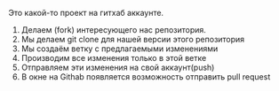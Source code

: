 Это какой-то проект на гитхаб аккаунте.


1. Делаем (fork) интересующего нас репозитория.
2. Мы делаем git clone для нашей версии этого репозитория
3. Мы создаём ветку с предлагаемыми изменениями
4. Производим все изменения только в этой ветке
5. Отправляем эти изменения на свой аккаунт(push)
6. В окне на Githab появляется возможность отправить pull request 
